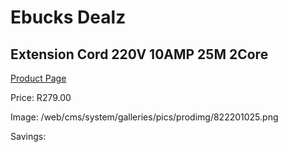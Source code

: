 
# Ebucks Dealz
## Extension Cord 220V 10AMP 25M 2Core
[Product Page](https://www.ebucks.com/web/shop/productSelected.do?prodId=1200602405&catId=370101825)

Price: R279.00

Image: /web/cms/system/galleries/pics/prodimg/822201025.png

Savings: 


	